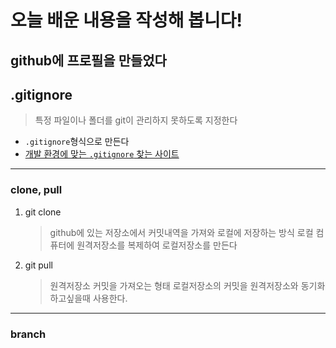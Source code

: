 # 오늘 배운 내용을 작성해 봅니다!
github에 프로필을 만들었다
---
## .gitignore
> 특정 파일이나 폴더를 git이 관리하지 못하도록 지정한다
- `.gitignore`형식으로 만든다 
- [개발 환경에 맞는 `.gitignore` 찾는 사이트](https://www.toptal.com/developers/gitignore/)
---
### clone, pull ###
1. git clone
    > github에 있는 저장소에서 커밋내역을 가져와 로컬에 저장하는 방식
    로컬 컴퓨터에 원격저장소를 복제하여 로컬저장소를 만든다

2. git pull
   >원격저장소 커밋을 가져오는 형태 로컬저장소의 커밋을 원격저장소와 동기화 하고싶을때 사용한다. 

---
 ### branch ###